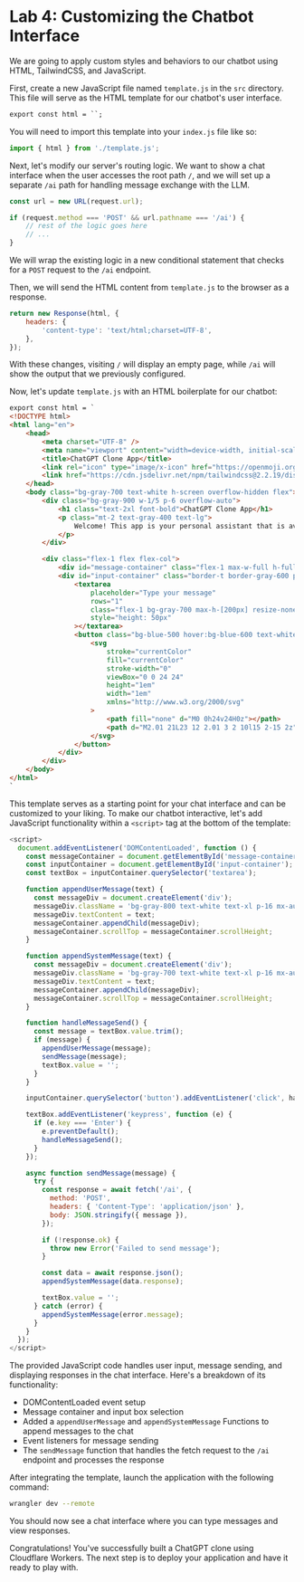 # Lab 4: Customizing the Chatbot Interface

We are going to apply custom styles and behaviors to our chatbot using HTML, TailwindCSS, and JavaScript.

First, create a new JavaScript file named `template.js` in the `src` directory. This file will serve as the HTML template for our chatbot's user interface.

```html
export const html = ``;
```

You will need to import this template into your `index.js` file like so:

```js
import { html } from './template.js';
```
Next, let's modify our server's routing logic. We want to show a chat interface when the user accesses the root path `/`, and we will set up a separate `/ai` path for handling message exchange with the LLM.

```js
const url = new URL(request.url);

if (request.method === 'POST' && url.pathname === '/ai') {
	// rest of the logic goes here
	// ...
}
```
We will wrap the existing logic in a new conditional statement that checks for a `POST` request to the `/ai` endpoint.

Then, we will send the HTML content from `template.js` to the browser as a response.

```js
return new Response(html, {
	headers: {
		'content-type': 'text/html;charset=UTF-8',
	},
});
```

With these changes, visiting `/` will display an empty page, while `/ai` will show the output that we previously configured.

Now, let's update `template.js` with an HTML boilerplate for our chatbot:

```html
export const html = `
<!DOCTYPE html>
<html lang="en">
	<head>
		<meta charset="UTF-8" />
		<meta name="viewport" content="width=device-width, initial-scale=1.0" />
		<title>ChatGPT Clone App</title>
		<link rel="icon" type="image/x-icon" href="https://openmoji.org/data/color/svg/1F913.svg" />
		<link href="https://cdn.jsdelivr.net/npm/tailwindcss@2.2.19/dist/tailwind.min.css" rel="stylesheet" />
	</head>
	<body class="bg-gray-700 text-white h-screen overflow-hidden flex">
		<div class="bg-gray-900 w-1/5 p-6 overflow-auto">
			<h1 class="text-2xl font-bold">ChatGPT Clone App</h1>
			<p class="mt-2 text-gray-400 text-lg">
				Welcome! This app is your personal assistant that is available 24/7 to help with your questions.
			</p>
		</div>

		<div class="flex-1 flex flex-col">
			<div id="message-container" class="flex-1 max-w-full h-full overflow-y-auto"></div>
			<div id="input-container" class="border-t border-gray-600 p-4 flex">
				<textarea
					placeholder="Type your message"
					rows="1"
					class="flex-1 bg-gray-700 max-h-[200px] resize-none rounded p-2 text-white border-none focus:ring-2 text-lg focus:ring-blue-500 outline-none"
					style="height: 50px"
				></textarea>
				<button class="bg-blue-500 hover:bg-blue-600 text-white rounded px-4 ml-4">
					<svg
						stroke="currentColor"
						fill="currentColor"
						stroke-width="0"
						viewBox="0 0 24 24"
						height="1em"
						width="1em"
						xmlns="http://www.w3.org/2000/svg"
					>
						<path fill="none" d="M0 0h24v24H0z"></path>
						<path d="M2.01 21L23 12 2.01 3 2 10l15 2-15 2z"></path>
					</svg>
				</button>
			</div>
		</div>
	</body>
</html>
`
```

This template serves as a starting point for your chat interface and can be customized to your liking. To make our chatbot interactive, let's add JavaScript functionality within a `<script>` tag at the bottom of the template:

```js
<script>
  document.addEventListener('DOMContentLoaded', function () {
    const messageContainer = document.getElementById('message-container');
    const inputContainer = document.getElementById('input-container');
    const textBox = inputContainer.querySelector('textarea');

    function appendUserMessage(text) {
      const messageDiv = document.createElement('div');
      messageDiv.className = 'bg-gray-800 text-white text-xl p-16 mx-auto';
      messageDiv.textContent = text;
      messageContainer.appendChild(messageDiv);
      messageContainer.scrollTop = messageContainer.scrollHeight;
    }

    function appendSystemMessage(text) {
      const messageDiv = document.createElement('div');
      messageDiv.className = 'bg-gray-700 text-white text-xl p-16 mx-auto';
      messageDiv.textContent = text;
      messageContainer.appendChild(messageDiv);
      messageContainer.scrollTop = messageContainer.scrollHeight;
    }

    function handleMessageSend() {
      const message = textBox.value.trim();
      if (message) {
        appendUserMessage(message);
        sendMessage(message);
        textBox.value = '';
      }
    }

    inputContainer.querySelector('button').addEventListener('click', handleMessageSend);

    textBox.addEventListener('keypress', function (e) {
      if (e.key === 'Enter') {
        e.preventDefault();
        handleMessageSend();
      }
    });

    async function sendMessage(message) {
      try {
        const response = await fetch('/ai', {
          method: 'POST',
          headers: { 'Content-Type': 'application/json' },
          body: JSON.stringify({ message }),
        });

        if (!response.ok) {
          throw new Error('Failed to send message');
        }

        const data = await response.json();
        appendSystemMessage(data.response);

        textBox.value = '';
      } catch (error) {
        appendSystemMessage(error.message);
      }
    }
  });
</script>
```

The provided JavaScript code handles user input, message sending, and displaying responses in the chat interface. Here's a breakdown of its functionality:

- DOMContentLoaded event setup
- Message container and input box selection
- Added a `appendUserMessage` and `appendSystemMessage` Functions to append messages to the chat
- Event listeners for message sending
- The `sendMessage` function that handles the fetch request to the `/ai` endpoint and processes the response

After integrating the template, launch the application with the following command:

```sh
wrangler dev --remote
```
You should now see a chat interface where you can type messages and view responses.

Congratulations! You've successfully built a ChatGPT clone using Cloudflare Workers. The next step is to deploy your application and have it ready to play with.

